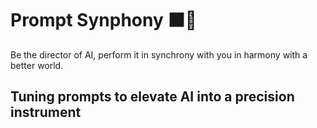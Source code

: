 # Prompt Synphony  ⬛🎼

Be the director of AI, perform it in synchrony with you in harmony with a better world.

## Tuning prompts to elevate AI into a precision instrument
